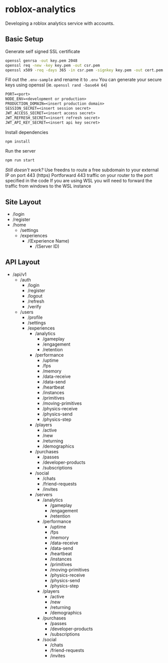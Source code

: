# roblox-analytics
Developing a roblox analytics service with accounts.

## Basic Setup
Generate self signed SSL certificate
```bash
openssl genrsa -out key.pem 2048
openssl req -new -key key.pem -out csr.pem
openssl x509 -req -days 365 -in csr.pem -signkey key.pem -out cert.pem
```
Fill out the `.env-sample` and rename it to `.env`
You can generate your secure keys using openssl (ie. `openssl rand -base64 64`)
```txt
PORT=<port>
NODE_ENV=<development or production>
PRODUCTION_DOMAIN=<insert production domain>
SESSION_SECRET=<insert session secret>
JWT_ACCESS_SECRET=<insert access secret>
JWT_REFRESH_SECRET=<insert refresh secret>
JWT_API_KEY_SECRET=<insert api key secret>
```
Install dependencies
```bash
npm install
```
Run the server
```bash
npm run start
```

*Still doesn't work?*
Use freedns to route a free subdomain to your external IP on port 443 (https)
Portforward 443 traffic on your router to the port specified in the code
If you are using WSL you will need to forward the traffic from windows to the WSL instance

## Site Layout
- /login
- /register
- /home
    - /settings
    - /experiences
        - /(Experience Name)
            - /(Server ID)

## API Layout
- /api/v1
    - /auth
        - /login
        - /register
        - /logout
        - /refresh
        - /verify
    - /users
        - /profile
        - /settings
        - /experiences
            - /analytics
                - /gameplay
                - /engagement
                - /retention
            - /performance
                - /uptime
                - /fps
                - /memory
                - /data-receive
                - /data-send
                - /heartbeat
                - /instances
                - /primitives
                - /moving-primitives
                - /physics-receive
                - /physics-send
                - /physics-step
            - /players
                - /active
                - /new
                - /returning
                - /demographics
            - /purchases
                - /passes
                - /developer-products
                - /subscriptions
            - /social
                - /chats
                - /friend-requests
                - /invites
            - /servers
                - /analytics
                    - /gameplay
                    - /engagement
                    - /retention
                - /performance
                    - /uptime
                    - /fps
                    - /memory
                    - /data-receive
                    - /data-send
                    - /heartbeat
                    - /instances
                    - /primitives
                    - /moving-primitives
                    - /physics-receive
                    - /physics-send
                    - /physics-step
                - /players
                    - /active
                    - /new
                    - /returning
                    - /demographics
                - /purchases
                    - /passes
                    - /developer-products
                    - /subscriptions
                - /social
                    - /chats
                    - /friend-requests
                    - /invites
